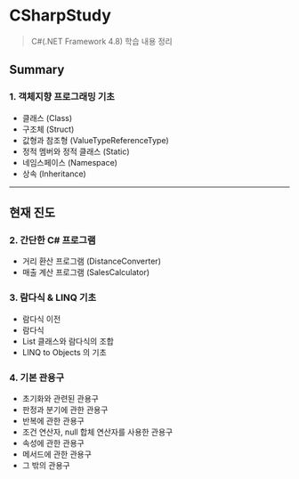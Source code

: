 # CSharpStudy
> C#(.NET Framework 4.8) 학습 내용 정리

## Summary

### 1. 객체지향 프로그래밍 기초
 - 클래스 (Class)
 - 구조체 (Struct)
 - 값형과 참조형 (ValueTypeReferenceType)
 - 정적 멤버와 정적 클래스 (Static)
 - 네임스페이스 (Namespace)
 - 상속 (Inheritance)

---
현재 진도
---

### 2. 간단한 C# 프로그램
 - 거리 환산 프로그램 (DistanceConverter)
 - 매출 계산 프로그램 (SalesCalculator)

### 3. 람다식 & LINQ 기초
 - 람다식 이전
 - 람다식
 - List<T> 클래스와 람다식의 조합
 - LINQ to Objects 의 기초

### 4. 기본 관용구
 - 초기화와 관련된 관용구
 - 판정과 분기에 관한 관용구
 - 반복에 관한 관용구
 - 조건 연산자, null 합체 연산자를 사용한 관용구
 - 속성에 관한 관용구
 - 메서드에 관한 관용구
 - 그 밖의 관용구